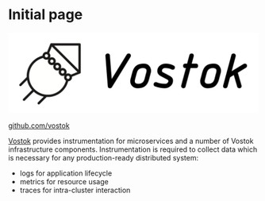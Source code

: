 # Initial page

![A complete microservice toolkit for .NET developers.Enter a caption for this image \(optional\)](.gitbook/assets/2018-09-13_15.39.48.jpg.png)

[github.com/vostok](https://github.com/vostok)

[Vostok](http://vostok.tools) provides instrumentation for microservices and a number of Vostok infrastructure components. Instrumentation is required to collect data which is necessary for any production-ready distributed system:

* logs for application lifecycle
* metrics for resource usage
* traces for intra-cluster interaction



